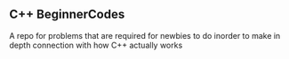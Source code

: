 ## C++ BeginnerCodes
A repo for problems that are required for newbies to do inorder to make in depth connection with how C++ actually works
